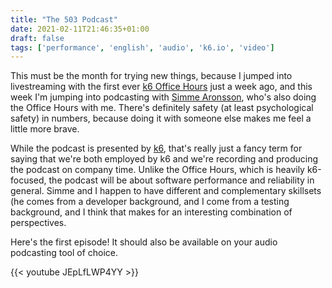 ```yaml
---
title: "The 503 Podcast"
date: 2021-02-11T21:46:35+01:00
draft: false
tags: ['performance', 'english', 'audio', 'k6.io', 'video']
---
```


This must be the month for trying new things, because I jumped into livestreaming with the first ever [k6 Office Hours](/blog/20210205-k6-office-hours) just a week ago, and this week I'm jumping into podcasting with [Simme Aronsson](https://simme.dev), who's also doing the Office Hours with me. There's definitely safety (at least psychological safety) in numbers, because doing it with someone else makes me feel a little more brave.

While the podcast is presented by [k6](https://k6.io), that's really just a fancy term for saying that we're both employed by k6 and we're recording and producing the podcast on company time. Unlike the Office Hours, which is heavily k6-focused, the podcast will be about software performance and reliability in general. Simme and I happen to have different and complementary skillsets (he comes from a developer background, and I come from a testing background, and I think that makes for an interesting combination of perspectives.

Here's the first episode! It should also be available on your audio podcasting tool of choice.

{{< youtube JEpLfLWP4YY >}}
